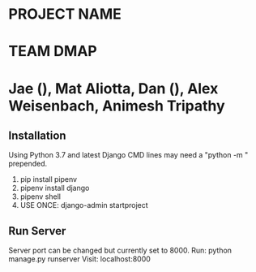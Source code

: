 # PROJECT NAME
# TEAM DMAP
# Jae (), Mat Aliotta, Dan (), Alex Weisenbach, Animesh Tripathy



## Installation

Using Python 3.7 and latest Django
CMD lines may need a "python -m " prepended.

1. pip install pipenv
2. pipenv install django
3. pipenv shell
4. USE ONCE: django-admin startproject <PROJNAME>
  
  
## Run Server
Server port can be changed but currently set to 8000.
Run: python manage.py runserver
Visit: localhost:8000

